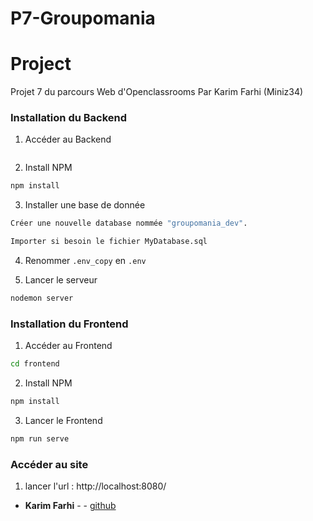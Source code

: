 # P7-Groupomania

# Project

Projet 7 du parcours Web d'Openclassrooms
Par Karim Farhi (Miniz34)

### Installation du Backend

1. Accéder au Backend
``` bash cd backend
```

2. Install NPM
``` bash
npm install
```

3. Installer une base de donnée
``` bash
Créer une nouvelle database nommée "groupomania_dev".
 ```
``` bash
Importer si besoin le fichier MyDatabase.sql
 ```

4. Renommer `.env_copy` en `.env`

5. Lancer le serveur
``` bash
nodemon server
```

### Installation du Frontend

1. Accéder au Frontend
``` bash
cd frontend
```

2. Install NPM
``` bash
npm install
```


3. Lancer le Frontend
``` bash
npm run serve
```

### Accéder au site

1. lancer l'url : http://localhost:8080/


* **Karim Farhi** -  - [github](https://github.com/Miniz34)

